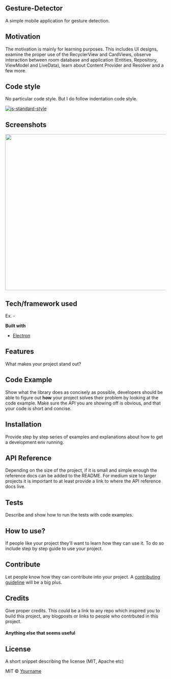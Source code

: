 ## Gesture-Detector
A simple mobile application for gesture detection.

## Motivation
The motivation is mainly for learning purposes. This includes UI designs, examine the proper use of the RecyclerView and CardViews, observe interaction between room database and application (Entities, Repository, ViewModel and LiveData), learn about Content Provider and Resolver and a few more. 


## Code style
No particular code style. But I do follow indentation code style.

[![js-standard-style](https://img.shields.io/badge/code%20style-standard-brightgreen.svg?style=flat)](https://github.com/feross/standard)
 
## Screenshots
<img src="https://user-images.githubusercontent.com/70477671/102730191-c07fda00-436e-11eb-9a03-8b9ed3325bea.png" width="700" height="490">

## Tech/framework used
Ex. -

<b>Built with</b>
- [Electron](https://electron.atom.io)

## Features
What makes your project stand out?

## Code Example
Show what the library does as concisely as possible, developers should be able to figure out **how** your project solves their problem by looking at the code example. Make sure the API you are showing off is obvious, and that your code is short and concise.

## Installation
Provide step by step series of examples and explanations about how to get a development env running.

## API Reference

Depending on the size of the project, if it is small and simple enough the reference docs can be added to the README. For medium size to larger projects it is important to at least provide a link to where the API reference docs live.

## Tests
Describe and show how to run the tests with code examples.

## How to use?
If people like your project they’ll want to learn how they can use it. To do so include step by step guide to use your project.

## Contribute

Let people know how they can contribute into your project. A [contributing guideline](https://github.com/zulip/zulip-electron/blob/master/CONTRIBUTING.md) will be a big plus.

## Credits
Give proper credits. This could be a link to any repo which inspired you to build this project, any blogposts or links to people who contrbuted in this project. 

#### Anything else that seems useful

## License
A short snippet describing the license (MIT, Apache etc)

MIT © [Yourname]()
